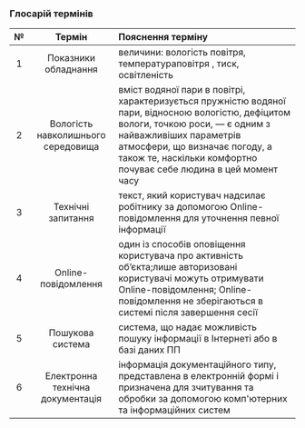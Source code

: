 ### Глосарій термінів
|№|Термін|Пояснення терміну|
|:-:|:-:|:-|
|1|Показники обладнання|величини: вологість повітря, температураповітря , тиск, освітленість|
|2|Вологість навколишнього середовища| вміст водяної пари в повітрі, характеризується пружністю водяної пари, відносною вологістю, дефіцитом вологи, точкою роси, — є одним з найважливіших параметрів атмосфери, що визначає погоду, а також те, наскільки комфортно почуває себе людина в цей момент часу|
|3|Технічні запитання|текст, який користувач надсилає робітнику за допомогою Online-повідомлення для уточнення певної інформації|
|4|Online-повідомлення|один із способів оповіщення користувача про активність обʼєкта;лише авторизовані користувачі можуть отримувати Online-повідомлення; Online-повідомлення не зберігаються в системі після завершення сесії|
|5|Пошукова система|система, що надає можливість пошуку інформації в Інтернеті або в базі даних ПП|
|6|Електронна технічна документація|інформація документаційного типу, представлена в електронній формі і призначена для зчитування та обробки за допомогою комп'ютерних та інформаційних систем|
